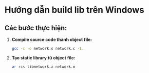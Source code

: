 # Hướng dẫn build lib trên Windows

## Các bước thực hiện:

1. **Compile source code thành object file:**
   ```bash
   gcc -c -o network.o network.c -I.
   ```

2. **Tạo static library từ object file:**
   ```bash
   ar rcs libnetwork.a network.o
   ```